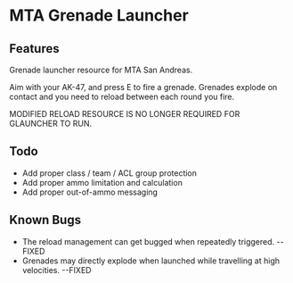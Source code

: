 MTA Grenade Launcher
=============
Features
--------
Grenade launcher resource for MTA San Andreas.

Aim with your AK-47, and press E to fire a grenade. Grenades explode on contact and you need to reload between each round you fire.

MODIFIED RELOAD RESOURCE IS NO LONGER REQUIRED FOR GLAUNCHER TO RUN.

Todo
--------
* Add proper class / team / ACL group protection
* Add proper ammo limitation and calculation
* Add proper out-of-ammo messaging

Known Bugs
--------
* The reload management can get bugged when repeatedly triggered. --FIXED
* Grenades may directly explode when launched while travelling at high velocities. --FIXED
